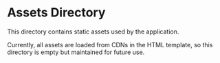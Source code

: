 # Assets Directory

This directory contains static assets used by the application.

Currently, all assets are loaded from CDNs in the HTML template, so this directory is empty but maintained for future use.
